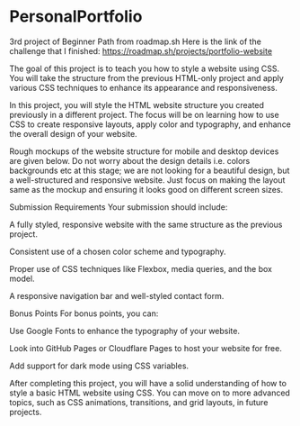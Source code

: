 # PersonalPortfolio
3rd project of Beginner Path from roadmap.sh
Here is the link of the challenge that I finished:
https://roadmap.sh/projects/portfolio-website

The goal of this project is to teach you how to style a website using CSS. You will take the structure from the previous HTML-only project and apply various CSS techniques to enhance its appearance and responsiveness.

In this project, you will style the HTML website structure you created previously in a different project. The focus will be on learning how to use CSS to create responsive layouts, apply color and typography, and enhance the overall design of your website.

Rough mockups of the website structure for mobile and desktop devices are given below. Do not worry about the design details i.e. colors backgrounds etc at this stage; we are not looking for a beautiful design, but a well-structured and responsive website. Just focus on making the layout same as the mockup and ensuring it looks good on different screen sizes.

Submission Requirements
Your submission should include:

A fully styled, responsive website with the same structure as the previous project.

Consistent use of a chosen color scheme and typography.

Proper use of CSS techniques like Flexbox, media queries, and the box model.

A responsive navigation bar and well-styled contact form.

Bonus Points
For bonus points, you can:

Use Google Fonts to enhance the typography of your website.

Look into GitHub Pages or Cloudflare Pages to host your website for free.

Add support for dark mode using CSS variables.

After completing this project, you will have a solid understanding of how to style a basic HTML website using CSS. You can move on to more advanced topics, such as CSS animations, transitions, and grid layouts, in future projects.
